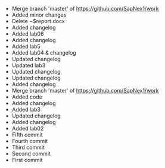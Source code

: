 - Merge branch 'master' of https://github.com/SapNex1/work
- Added minor changes
- Delete ~$report.docx
- Added changelog
- Added lab06
- Added changelog
- Added lab5
- Added lab04 & changelog
- Updated changelog
- Updated lab3
- Updated changelog
- Updated changelog
- Added changelog
- Merge branch 'master' of https://github.com/SapNex1/work
- Added code
- Added changelog
- Added lab3
- Updated changelog
- Added changelog
- Added lab02
- Fifth commit
- Fourth commit
- Third commit
- Second commit
- First commit

